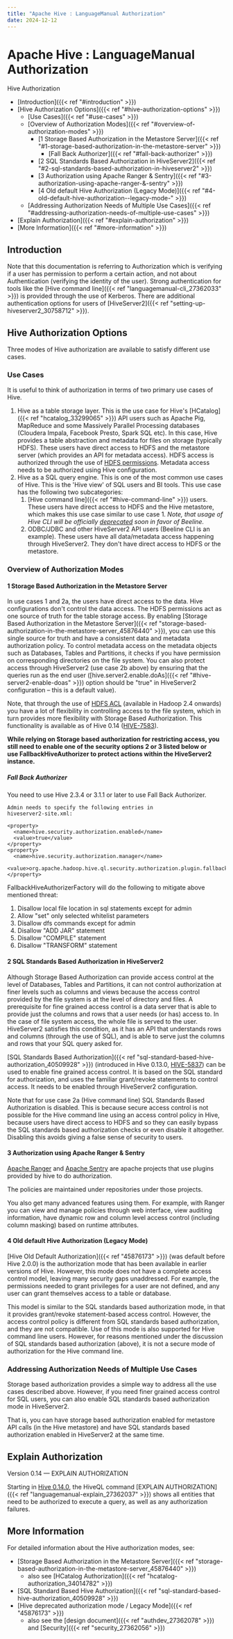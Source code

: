 ```yaml
---
title: "Apache Hive : LanguageManual Authorization"
date: 2024-12-12
---
```


# Apache Hive : LanguageManual Authorization

Hive Authorization

* [Introduction]({{< ref "#introduction" >}})
* [Hive Authorization Options]({{< ref "#hive-authorization-options" >}})
	+ [Use Cases]({{< ref "#use-cases" >}})
	+ [Overview of Authorization Modes]({{< ref "#overview-of-authorization-modes" >}})
		- [1 Storage Based Authorization in the Metastore Server]({{< ref "#1-storage-based-authorization-in-the-metastore-server" >}})
			* [Fall Back Authorizer]({{< ref "#fall-back-authorizer" >}})
		- [2 SQL Standards Based Authorization in HiveServer2]({{< ref "#2-sql-standards-based-authorization-in-hiveserver2" >}})
		- [3 Authorization using Apache Ranger & Sentry]({{< ref "#3-authorization-using-apache-ranger-&-sentry" >}})
		- [4 Old default Hive Authorization (Legacy Mode)]({{< ref "#4-old-default-hive-authorization--legacy-mode-" >}})
	+ [Addressing Authorization Needs of Multiple Use Cases]({{< ref "#addressing-authorization-needs-of-multiple-use-cases" >}})
* [Explain Authorization]({{< ref "#explain-authorization" >}})
* [More Information]({{< ref "#more-information" >}})

## Introduction

Note that this documentation is referring to Authorization which is verifying if a user has permission to perform a certain action, and not about Authentication (verifying the identity of the user). Strong authentication for tools like the [Hive command line]({{< ref "languagemanual-cli_27362033" >}}) is provided through the use of Kerberos. There are additional authentication options for users of [HiveServer2]({{< ref "setting-up-hiveserver2_30758712" >}}).

## Hive Authorization Options

Three modes of Hive authorization are available to satisfy different use cases.

### Use Cases

It is useful to think of authorization in terms of two primary use cases of Hive. 

1. Hive as a table storage layer. This is the use case for Hive's [HCatalog]({{< ref "hcatalog_33299065" >}}) API users such as Apache Pig, MapReduce and some Massively Parallel Processing databases (Cloudera Impala, Facebook Presto, Spark SQL etc). In this case, Hive provides a table abstraction and metadata for files on storage (typically HDFS). These users have direct access to HDFS and the metastore server (which provides an API for metadata access). HDFS access is authorized through the use of [HDFS permissions](http://hadoop.apache.org/docs/current/hadoop-project-dist/hadoop-hdfs/HdfsPermissionsGuide.html). Metadata access needs to be authorized using Hive configuration.
2. Hive as a SQL query engine. This is one of the most common use cases of Hive. This is the 'Hive view' of SQL users and BI tools. This use case has the following two subcategories:
	1. [Hive command line]({{< ref "#hive-command-line" >}}) users. These users have direct access to HDFS and the Hive metastore, which makes this use case similar to use case 1. *Note, that usage of Hive CLI will be officially [deprecated](https://issues.apache.org/jira/browse/HIVE-10304) soon in favor of Beeline.*
	2. ODBC/JDBC and other HiveServer2 API users (Beeline CLI is an example). These users have all data/metadata access happening through HiveServer2. They don't have direct access to HDFS or the metastore.

### Overview of Authorization Modes

#### 1 Storage Based Authorization in the Metastore Server

In use cases 1 and 2a, the users have direct access to the data. Hive configurations don't control the data access. The HDFS permissions act as one source of truth for the table storage access. By enabling [Storage Based Authorization in the Metastore Server]({{< ref "storage-based-authorization-in-the-metastore-server_45876440" >}}), you can use this single source for truth and have a consistent data and metadata authorization policy. To control metadata access on the metadata objects such as Databases, Tables and Partitions, it checks if you have permission on corresponding directories on the file system. You can also protect access through HiveServer2 (use case 2b above) by ensuring that the queries run as the end user ([hive.server2.enable.doAs]({{< ref "#hive-server2-enable-doas" >}}) option should be "true" in HiveServer2 configuration – this is a default value).

Note, that through the use of [HDFS ACL](http://hadoop.apache.org/docs/r2.4.0/hadoop-project-dist/hadoop-hdfs/HdfsPermissionsGuide.html#ACLs_Access_Control_Lists) (available in Hadoop 2.4 onwards) you have a lot of flexibility in controlling access to the file system, which in turn provides more flexibility with Storage Based Authorization. This functionality is available as of Hive 0.14 ([HIVE-7583](https://issues.apache.org/jira/browse/HIVE-7583)).

**While relying on Storage based authorization for restricting access, you still need to enable one of the security options 2 or 3 listed below or use FallbackHiveAuthorizer to protect actions within the HiveServer2 instance.**

##### Fall Back Authorizer

You need to use Hive 2.3.4 or 3.1.1 or later to use Fall Back Authorizer.

```
Admin needs to specify the following entries in
hiveserver2-site.xml:

<property>
  <name>hive.security.authorization.enabled</name>
  <value>true</value>
</property>
<property>
  <name>hive.security.authorization.manager</name>
  <value>org.apache.hadoop.hive.ql.security.authorization.plugin.fallback.FallbackHiveAuthorizerFactory</value>
</property>

```
FallbackHiveAuthorizerFactory will do the following to mitigate above mentioned threat:

1. Disallow local file location in sql statements except for admin
2. Allow "set" only selected whitelist parameters
3. Disallow dfs commands except for admin
4. Disallow "ADD JAR" statement
5. Disallow "COMPILE" statement
6. Disallow "TRANSFORM" statement

  

#### 2 SQL Standards Based Authorization in HiveServer2

Although Storage Based Authorization can provide access control at the level of Databases, Tables and Partitions, it can not control authorization at finer levels such as columns and views because the access control provided by the file system is at the level of directory and files. A prerequisite for fine grained access control is a data server that is able to provide just the columns and rows that a user needs (or has) access to. In the case of file system access, the whole file is served to the user. HiveServer2 satisfies this condition, as it has an API that understands rows and columns (through the use of SQL), and is able to serve just the columns and rows that your SQL query asked for.

[SQL Standards Based Authorization]({{< ref "sql-standard-based-hive-authorization_40509928" >}}) (introduced in Hive 0.13.0, [HIVE-5837](https://issues.apache.org/jira/browse/HIVE-5837)) can be used to enable fine grained access control. It is based on the SQL standard for authorization, and uses the familiar grant/revoke statements to control access. It needs to be enabled through HiveServer2 configuration. 

Note that for use case 2a (Hive command line) SQL Standards Based Authorization is disabled. This is because secure access control is not possible for the Hive command line using an access control policy in Hive, because users have direct access to HDFS and so they can easily bypass the SQL standards based authorization checks or even disable it altogether. Disabling this avoids giving a false sense of security to users.

#### 3 Authorization using Apache Ranger & Sentry

[Apache Ranger](http://ranger.apache.org) and [Apache Sentry](https://sentry.apache.org/) are apache projects that use plugins provided by hive to do authorization.

The policies are maintained under repositories under those projects.

You also get many advanced features using them. For example, with Ranger you can view and manage policies through web interface, view auditing information, have dynamic row and column level access control (including column masking) based on runtime attributes.

#### 4 Old default Hive Authorization (Legacy Mode)

[Hive Old Default Authorization]({{< ref "45876173" >}}) (was default before Hive 2.0.0) is the authorization mode that has been available in earlier versions of Hive. However, this mode does not have a complete access control model, leaving many security gaps unaddressed. For example, the permissions needed to grant privileges for a user are not defined, and any user can grant themselves access to a table or database.

This model is similar to the SQL standards based authorization mode, in that it provides grant/revoke statement-based access control. However, the access control policy is different from SQL standards based authorization, and they are not compatible. Use of this mode is also supported for Hive command line users. However, for reasons mentioned under the discussion of SQL standards based authorization (above), it is not a secure mode of authorization for the Hive command line.

### Addressing Authorization Needs of Multiple Use Cases

Storage based authorization provides a simple way to address all the use cases described above. However, if you need finer grained access control for SQL users, you can also enable SQL standards based authorization mode in HiveServer2.

That is, you can have storage based authorization enabled for metastore API calls (in the Hive metastore) and have SQL standards based authorization enabled in HiveServer2 at the same time.

## Explain Authorization

Version 0.14 — EXPLAIN AUTHORIZATION

Starting in [Hive 0.14.0](https://issues.apache.org/jira/browse/HIVE-5961), the HiveQL command [EXPLAIN AUTHORIZATION]({{< ref "languagemanual-explain_27362037" >}}) shows all entities that need to be authorized to execute a query, as well as any authorization failures.

## More Information

For detailed information about the Hive authorization modes, see:

* [Storage Based Authorization in the Metastore Server]({{< ref "storage-based-authorization-in-the-metastore-server_45876440" >}}) 
	+ also see [HCatalog Authorization]({{< ref "hcatalog-authorization_34014782" >}})
* [SQL Standard Based Hive Authorization]({{< ref "sql-standard-based-hive-authorization_40509928" >}})
* [Hive deprecated authorization mode / Legacy Mode]({{< ref "45876173" >}})
	+ also see the [design document]({{< ref "authdev_27362078" >}}) and [Security]({{< ref "security_27362056" >}})

 

 

